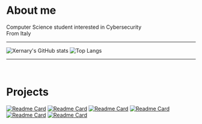 # About me

Computer Science student interested in Cybersecurity </br>
From Italy


---
<!--
**Xernary/Xernary** is a ✨ _special_ ✨ repository because its `README.md` (this file) appears on your GitHub profile.

Here are some ideas to get you started:

- 🔭 I’m currently working on ...
- 🌱 I’m currently learning ...
- 👯 I’m looking to collaborate on ...
- 🤔 I’m looking for help with ...
- 💬 Ask me about ...
- 📫 How to reach me: ...
- 😄 Pronouns: ...
- ⚡ Fun fact: ...
-->
![Xernary's GitHub stats](https://github-readme-stats.vercel.app/api?username=Xernary&show_icons=true&theme=nord)
![Top Langs](https://github-readme-stats.vercel.app/api/top-langs/?username=Xernary&layout=compact&exclude_repo=Note-app,cc,Data-mining-project&theme=nord)

---
</br>

# Projects

[![Readme Card](https://github-readme-stats.vercel.app/api/pin/?username=Xernary&repo=internet-security-project&theme=nord)](https://github.com/Xernary/intetnet-security-project)
[![Readme Card](https://github-readme-stats.vercel.app/api/pin/?username=Xernary&repo=Note-app&theme=nord)](https://github.com/Xernary/Note-app)
[![Readme Card](https://github-readme-stats.vercel.app/api/pin/?username=Xernary&repo=usb-helper&theme=nord)](https://github.com/Xernary/usb-helper)
[![Readme Card](https://github-readme-stats.vercel.app/api/pin/?username=Xernary&repo=mandelbrot2&theme=nord)](https://github.com/Xernary/mandelbrot2)
[![Readme Card](https://github-readme-stats.vercel.app/api/pin/?username=Xernary&repo=OWASP-A06-BOF&theme=nord)](https://github.com/Xernary/OWASP-A06-BOF)
[![Readme Card](https://github-readme-stats.vercel.app/api/pin/?username=Xernary&repo=CVE-2017-5638-POC&theme=nord)](https://github.com/Xernary/CVE-2017-5638-POC)
